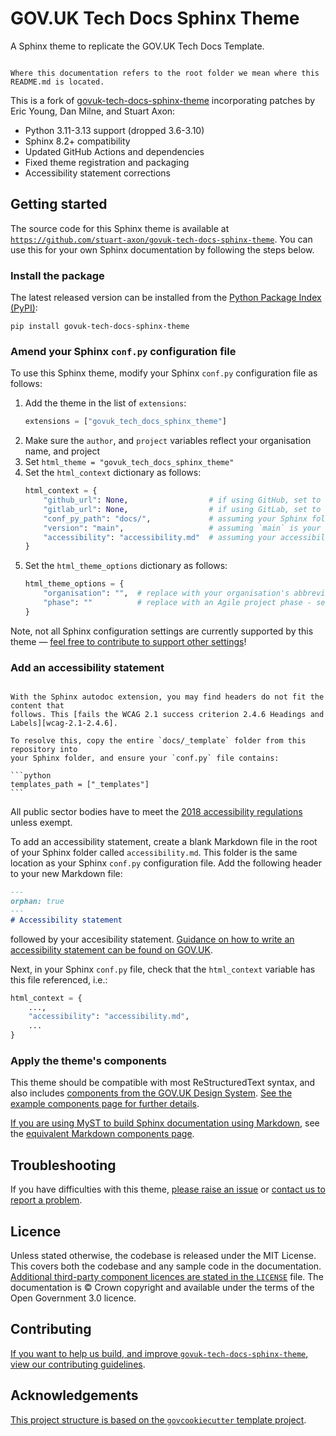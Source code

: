 # GOV.UK Tech Docs Sphinx Theme

A Sphinx theme to replicate the GOV.UK Tech Docs Template.

```{warning}

Where this documentation refers to the root folder we mean where this README.md is located.

```

This is a fork of [govuk-tech-docs-sphinx-theme](https://github.com/ukgovdatascience/govuk-tech-docs-sphinx-theme) incorporating patches by Eric Young, Dan Milne, and Stuart Axon:

- Python 3.11-3.13 support (dropped 3.6-3.10)
- Sphinx 8.2+ compatibility
- Updated GitHub Actions and dependencies
- Fixed theme registration and packaging
- Accessibility statement corrections

## Getting started

The source code for this Sphinx theme is available at
[`https://github.com/stuart-axon/govuk-tech-docs-sphinx-theme`][repository].  You
can use this for your own Sphinx documentation by following the steps below.

### Install the package

The latest released version can be installed from the [Python Package Index
(PyPI)][pypi]:

```shell
pip install govuk-tech-docs-sphinx-theme
```

### Amend your Sphinx `conf.py` configuration file

To use this Sphinx theme, modify your Sphinx `conf.py` configuration file as follows:

1. Add the theme in the list of `extensions`:
   ```python
   extensions = ["govuk_tech_docs_sphinx_theme"]
   ```
2. Make sure the `author`, and `project` variables reflect your organisation name, and
   project
3. Set `html_theme = "govuk_tech_docs_sphinx_theme"`
4. Set the `html_context` dictionary as follows:
   ```python
   html_context = {
       "github_url": None,                  # if using GitHub, set to the URL of your repository as a string
       "gitlab_url": None,                  # if using GitLab, set to the URL of your repository as a string
       "conf_py_path": "docs/",             # assuming your Sphinx folder is called `docs`
       "version": "main",                   # assuming `main` is your repository's default branch
       "accessibility": "accessibility.md"  # assuming your accessibility statement is at `docs/accessibility.md`
   }
   ```
5. Set the `html_theme_options` dictionary as follows:
   ```python
   html_theme_options = {
       "organisation": "",  # replace with your organisation's abbreviation (ideally) or name - long text may not look nice
       "phase": ""          # replace with an Agile project phase - see https://www.gov.uk/service-manual/agile-delivery
   }
   ```

Note, not all Sphinx configuration settings are currently supported by this theme —
[feel free to contribute to support other settings](#contributing)!

### Add an accessibility statement

````{note} Accessibility issues with Sphinx autodoc extension

With the Sphinx autodoc extension, you may find headers do not fit the content that
follows. This [fails the WCAG 2.1 success criterion 2.4.6 Headings and
Labels][wcag-2.1-2.4.6].

To resolve this, copy the entire `docs/_template` folder from this repository into
your Sphinx folder, and ensure your `conf.py` file contains:

```python
templates_path = ["_templates"]
```

````

All public sector bodies have to meet the [2018 accessibility
regulations][govuk-accessibility] unless exempt.

To add an accessibility statement, create a blank Markdown file in the root of your
Sphinx folder called `accessibility.md`. This folder is the same location as your
Sphinx `conf.py` configuration file. Add the following header to your new Markdown file:

```markdown
---
orphan: true
---
# Accessibility statement
```

followed by your accesibility statement. [Guidance on how to write an accessibility
statement can be found on GOV.UK][govuk-example-accessibility].

Next, in your Sphinx `conf.py` file, check that the `html_context` variable has this
file referenced, i.e.:

```python
html_context = {
    ...,
    "accessibility": "accessibility.md",
    ...
}
```

### Apply the theme's components

This theme should be compatible with most ReStructuredText syntax, and also includes
[components from the GOV.UK Design System][govuk-design]. [See the example
components page for further details][docs-example-components-rest].

[If you are using MyST to build Sphinx documentation using Markdown][myst], see
the [equivalent Markdown components page][docs-example-components-md].

## Troubleshooting

If you have difficulties with this theme, [please raise an issue][repository-issues] or
[contact us to report a problem][email].

## Licence

Unless stated otherwise, the codebase is released under the MIT License. This covers
both the codebase and any sample code in the documentation. [Additional third-party
component licences are stated in the `LICENSE`][license] file. The documentation is
© Crown copyright and available under the terms of the Open Government 3.0 licence.

## Contributing

[If you want to help us build, and improve `govuk-tech-docs-sphinx-theme`, view our
contributing guidelines][contributing].

## Acknowledgements

[This project structure is based on the `govcookiecutter` template
project][govcookiecutter].

[contributing]: ./docs/contributor_guide/CONTRIBUTING.md
[docs-example-components-md]: ./docs/example_components/markdown.md
[docs-example-components-rest]: ./docs/example_components/restructuredtext.rst
[email]: mailto:gds-data-science@digital.cabinet-office.gov.uk
[govcookiecutter]: https://github.com/ukgovdatascience/govcookiecutter
[govuk-accessibility]: https://www.gov.uk/guidance/accessibility-requirements-for-public-sector-websites-and-apps
[govuk-design]: https://design-system.service.gov.uk/
[govuk-example-accessibility]: https://www.gov.uk/government/publications/sample-accessibility-statement/sample-accessibility-statement-for-a-fictional-public-sector-website
[license]: https://github.com/ukgovdatascience/govuk-tech-docs-sphinx-theme/blob/main/LICENSE
[myst]: https://myst-parser.readthedocs.io/en/latest/
[pypi]: https://pypi.org/project/govuk-tech-docs-sphinx-theme/
[repository]: https://github.com/ukgovdatascience/govuk-tech-docs-sphinx-theme
[repository-issues]: https://github.com/ukgovdatascience/govuk-tech-docs-sphinx-theme/issues/new
[wcag-2.1-2.4.6]: https://www.w3.org/WAI/WCAG21/Understanding/headings-and-labels.html
